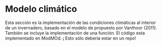 # Modelo climático

Esta sección es la implementación de las condiciones climáticas al interior de un invernadero, basado en el modelo de propuesto por Vanthoor (2011). También se incluye la implementación de una función. El código esta implementado en ModMOd. ¡ Esto sólo debería estar en un repo!
